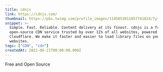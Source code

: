 ```yaml
---
title: cdnjs
link: https://cdnjs.com/
thumbnail: https://pbs.twimg.com/profile_images/1145053011057741824/7ytz9OB9_400x400.png
snippet: >-
  Simple. Fast. Reliable. Content delivery at its finest. cdnjs is a free and
  open-source CDN service trusted by over 11% of all websites, powered by
  Cloudflare. We make it faster and easier to load library files on your
  websites.
tags: ["CDN", "cdn"]
createdAt: 2021-06-21T00:00:00.000Z
---
```

Free and Open Source
